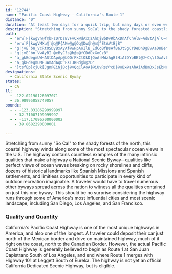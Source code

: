 ```yaml
---
id: "12744"
name: "Pacific Coast Highway - California's Route 1"
distance: "0"
duration: "At least two days for a quick trip, but many days or even weeks could be spent exploring the length of this byway."
description: "Stretching from sunny SoCal to the shady forested coastline of the north, this coastal highway winds along some of the most spectacular ocean views in the U.S."
path:
  - "erw`F|kwgVn@f@bFzDrDzBvFvCx@dAx@zAh@jBbDvRbAxDnAfChAlB~AdBtAjA`C~@dBXbBFfBMpHyAnAKrAGfFXtA`@|ArBrGvFhJ|El^tS|@~@dBjDhBvCbXzTb@dAjJp_@TrCR^?zAgGxiBy@zOOhOSlv@HdMRfL~@`Ph@fHZrGFnF]xJsFfa@sAhIgCdHyE`JyBdGuIl^kOte@i@dC_@xB]tFQxNYlCc@pCk@|ByAdDkGzJmTj\\}IfMaC`EmHhOoGxNqF`O}D|Jc@xAu@zFc@lIo@rEuN|`@}CpJkSjk@{FvNsUrg@uKfUyEtHaJ`K{[`]kIrKgErH_BrDsQrf@sEpKu@|AqBfFkDnFgg@ll@sVhVaIlHaG`HgEfHm\\ln@sBfD}BlCiDrB_Br@kL~BwD~AcEtCamAnwAsEpEiXxUqDxEsNtPoBlBmEjD{`@|UeKtGcDxB{XzS}FzC{NfGsBpAa`@xZuEjFsIbMyClD{CxB{BlAmCp@gFf@iDd@iC~@aBx@uAz@iA~@wIfJcBdC}@fBuBrFq@xBqBlD{AzBeC~C_C`CsBdBgHzDgD|CaChDmOtWyLtQcEfFqKtJ}BlCq@jAcO|Z_B`C}BvBuAz@eD`ByXfLse@`WqF`DqBxAsQdOs@z@sf@hc@aH~GmClEo@xA_AhD_Qft@w[tvAyAlEwA~CoCxEy@fAeMtLwSbRsEjD_e@dYwFdCqp@rRaCz@yEbDmBjCeB~C{GjO{IhR_Wpk@}CjLoApIYbCcBhb@UxBs@|C_BhDmAfBoBlBy[dUi[hTmDhBaCz@gFfAcHh@aJLmGf@}Dv@cStHgh@zQ{Bd@kHl@yFFwT[wI@aAFmFnAgC`AaBfAen@~f@iCdBoCrAcCx@mCd@wIt@wB^yCdA}CjB_D`CiEvBqCn@}BPcE?aYkAmHmAaImCcTgI}HyBw}@gMwGoB_MqGmEcAcSeD}LqBgD[_IEiILgFMsCk@sCm@sDaBoQwKqC{@yB_@iCMyCFeEv@cKzCuIlBoBRmDGoBWwBi@wFwCiEsA}AWoBOye@?qHQwIe@iq@uEaL_B{LgDoLeFa^kTsAmA_AkBe@mBSwCDoBd@{EA}AUkBc@yAs@{@iAeAcAa@gAKgBJcBx@cDxCmAz@oAp@yf@tJsCd@yBJw@CiCa@cFi@}AJ}A\\kB~@wE`EcBlAiClAyCv@qEf@y@PyAf@mEfCuAn@aDb@cIBkCe@uB_AmFeDeAa@}Cm@mAEcBPyBn@gB~@{AxAgDrFy@`AyVlWcCfByAt@}DhAwCZiULsAGuAY{HeC}Cs@iAGuMf@}Lx@gUd@kFd@eO`CkFxAuAf@aCvAaDjCeq@jw@}GrH}C`CwFdCo`@fJyyAl\\aJjBcFr@gHXag@~@sIZ}zAdKqGp@oBl@{L|Fo@j@qHxCg[zNiCx@kBXcCJiCEqIe@eAW{ZsCcFU}DPiC^qDtAcFxDI^i@j@uKpKce@~f@yHrHaZhRwk@~]_Ax@iBxBsAxBw@~A_B`F_s@peCKJkIjVmC`G_BvCEXcRrXoBdDiR~XwC~EsFtLu[ft@}EnJoDlFsBfCwD~Dyg@`g@wB`B}BrAeDvAuEjA_BRcERaFGoCY{^_HyD_AwAk@w]wScCy@iB[aEQeA@iMjAoUdCwAf@{@p@sCzDq@^oARk@AgAe@u@_AoA_Ck@k@m@U}@Ko@DmE~AcAFu@Mg@QaCmBiB{@mAKyAFwRdGsBhAoGlF}@b@eAXu@JuCW{@FuG~EiCpDuAb@mAAy@]wDoC{@c@_AU}BKaC?_El@i@Bu@Q}CuAoDoA}@s@_AyAc@U}DW}DDsCPeAWs@m@i@_AYqAy@}SHaBtAuIFeEc@gEgAoIa@eAs@s@y@WmAFiAp@oCjCcA`@y@?u@Mo@_@aEmEsAg@eA?wAh@mJrHy@^oAJ{AYgAk@}GiHDQS]sUsVoEqEsBsAgCy@wBSuAB{I|@kCCqDw@iBy@mA_AoAsAyA{BsCwFmG{KeKqSwJaQaBmBaByAs@e@wCeAiDi@aHKaJq@wKKcDXgC|@uAz@qEdEeMlKiBz@}Bh@}BN{w@xBuE^yGdBcOrFuC`@yABcBKaV_EoT_DmBIyDRs@N_C|@cF~BgBLq@EwAYsAw@o@o@m@}@u@uBUeBIsBn@aIBgBCeA[kBo@mBoAgBmA}@kCaA_BYyBK}CPcARuBx@mB|@yChBmCjAiCVcCCuHg@kBQcAY_By@eBsAgBkCy@sBo@sDIgBG}Lg@_Ga@sBq@sCs@sBu@qAcAsAgDaDa\\iQgCy@iB_@oEMwI`@}EBeIOc@NgMQsB]{LmCmCUcHCoNDwERwJ~B}Dp@}SZmKXuDAsZeBySJiBF{H~@oDx@cGdBkEv@_O|Mq@^{@Lkt@_Bs`EdLmJf@u[jAoA`@oAx@wB~@cCXyBJyB^gIzD}@Bu@Ky@k@OY]eAOyCKmIYqFl@mOQ_AQ]YYi@OanArDyB?iEi@eDcAmPsKgC_A_BYaCKm{@[oCCgAJaAj@iArA]z@UbAi@tF_@xA_@dAo@fAeJrJ}D`FuAtAgA~@u@b@gBf@eQjAmqAtHmM~@qQx@cBXgA^yB~A_BrByBfFgCrE{@dAgAz@mLdGuJtFo@VwBRoBO_DiAmD_CmCg@u@C}U~DcAd@uBtBaF~Hy@r@mAj@mFnAoCbAaC~BiEfH}@|@_DdBwHlCmCdCy@pAe@fB]pAsAhKkAfDeBjCwE|DgAjAgErG_DzIyBxEqCnDoBdB_CpAyBr@}Cf@}ILuXBmDXiCf@yCpA{CnB}EvFcFbHSDmGzI}E`HyD`Gy@tBYzAi@bJ]bBeAfDE~@B~@T`Ah@jA~@z@bAp@t@~@Tx@LlAM~Aa@dA]Z{JrFu@Vl@~A~@`BnClDlBtAhB~ChBdA^dARbV}@|Hk@hDmAjNe@vAgAlAeA`@_BJoJKsCg@iFKgASuC_C_@j@GXz@lECl@Od@s@dBy@`AyA|@k@DWL[zA}AdB?RJJvBEjAd@\\Er@y@^?vApBFf@Or@i@dAy@d@iCfCu@lC{AxAF\\|@n@F^Ev@i@lBXtAIjBJVl@Ld@d@r@lA\\jABn@i@vC?xBw@lCRzCNVhBl@d@?bA_@hAd@jA~CrBhBf@x@hBhB^l@NFhBEv@j@P?XWr@uAVIlAZlAIrFjAn@QbAe@h@e@XG^LT^?TCXa@z@EPFXVFhAAn@NXd@N~@T\\fCf@ZJd@l@`@d@n@xADp@EbCNh@\\FpBs@XDb@`@hArCX|AdAt@^dAZ~C[bCi@nBH`@NFxAUrAq@h@DXXh@~AdARNLXv@NPxAHn@x@d@\\NRHv@NXR@RKh@m@h@YfASb@Fx@h@rAlAtANf@^Zd@Nh@BXMlABTNTX@t@Kn@{@ZI~@\\~@@nAp@bAJn@^X`@XlAhAvAXjBIrADRn@ZbBHZXb@bBHt@e@zB?f@Td@hAf@X\\ExB^z@Jn@Xf@|@p@h@l@j@xBDt@ErAu@jBc@f@sCjBoJzIg@x@sB`EJn@vBhDZRX?h@Yt@mA|A{Ar@_@~@Oz@uAlAe@hAeAt@Kb@T\\b@Pp@DVAt@_@|@}BtBmAjCgAx@a@p@Bh@b@dBFxAEdAcBnD}@jAQd@?r@bArDb@x@~ApBVlADfAk@vAQlCW`AWf@m@\\eAD}DnAsEn@qBb@UZ_@hBYj@}HnFkHxCoEvEsAn@}AjAyBlCsBjA}@lA{@r@o@dBIx@d@~C^tGh@zBBb@W`D[lAo@d@}AReCdCw@xCc@hE_@\\e@F[Ey@u@m@eAuAyDYYY?IJKjBSx@uAHM\\B`@bAv@Zt@fA~@j@~CBx@cAxC@f@lDpAb@x@Hd@Of@yApBWlBeA`B_@pE?tAIp@Yf@uBxBY|@InAv@xHGZEPUDq@Gq@NyASaCDeCaAm@k@_DyAi@s@O?OLCJL`@~@~A^j@h@ZN^Hb@?fAJXhAVrBlAhA~@|@^dBrB\\xBCh@U|@B`@T\\zA~@Nn@Ib@_FtHg@jAqAr@w@x@K^DzBGXa@n@kAf@wAlC_AXeAMSRoAzB}AAo@xAULs@MU@s@\\y@@cC^yAlAU^s@pCPtDHlFUxCRjAc@fAcBzFHlBO\\s@R_@KmBcAcA@q@^gA`CUdAUlCwAvCe@nAK~@sBpCs@l@s@LeBEYMoAMi@@s@Ru@lAM^A\\JxAEd@OX_@Py@HaFjBiArAsBVwChCuE\\}CrASr@EzKcB`LKlAOf@gBdB[d@YdAcA~BgB`BcExCk@v@_B`DmBnBsAr@o@p@c@p@mAlEkBzCYVmCf@y@^[PqA~BqA|@OV]fAQrFWvBy@z@yDpBwAtAQr@c@rCcCjEyFdSqH~IW`BB|Cu@bBwEvF}KzGmArAmB`DyAbAQTWv@sAfGq@xA}KxEuA|@o@v@O`@Y|B]~@e@l@uAdAq@fBa@f@c@b@iAj@_Ct@cElCy@~A]`B?bBX|HOhBOh@cAbBo@fBY^e@Rg@@a@VsBxBiBlCc@\\i@Le@?cEY]Fu@^i@j@yAlDo@hCCjAb@lDHbCO|FSpCi@`AcAr@i@HmCOq@V_AfCWfCNxCEp@mBdBeAtCE|@`@zGEz@WbAwArCi@zAoCrMsAbFuAjD_A`BuE~FqDtCe@j@_AdDyD|F}Ad@_ADy@MwA}@{AH}@L_WrGMD_@n@WjCg@~AcB`Ce@~@}BhI}@nAyChBmHpDwGfCgFdAmIrCyDEuAR_FfB_Ar@OPC|@Ol@y@DoAlAiB~@KXUx@]tFIpADrAiBlDiAfAs@LsB[mBy@cBCu@t@sDzF_@fBs@vBk@z@}EdBe\\|RoIpOaBvBsAd@mEnCkMxJeLtGqGzGiBlF_AhBaJnMwJpH}A|@wBZy@Xe@b@eA`CsDjCqFzHyCdCsBzFcAdB}HtJaEzJiAdB}EzFiB~A}JlGq@T}GhAeBb@qC|AiBzAiB?m@Pq@f@mFrJqAxA_Bz@mFb@sDrAaEjBqJbG{AdAq@r@yFfIiBxAgFlCk@d@i@r@]x@i@dC[r@}BlD}@\\gALwD_@iA@}@XiA|@uC`DeCrDa@^cE`CmErEcAv@yARmA`@wJ`HkLrGsAj@cCRc@XYd@i@jDWZsCfAgAr@i@p@eAxDw@rAw@XgXfO}UtJ}DxAiDdAiEdA{BFa@RwArA_@j@yBfGqCzI_@d@yF`CcCRcCImAFm@Rk@f@iCrDyAvAmFzDgCzCs@VoG`@w@T{JbFoGdCcArAsErJsBzC}AxAcBp@mHrA}B`A[\\m@fAoAfEy@jAyAr@wFrBmC~B{MtM}@j@eAf@eAL_ISu@Yc@e@uCgBsBfFeFzGiUq[yDgDs@DqMfI{KnHgDrE}@RyAJq@Xi@dBDdAb@zBJzAEv@a@x@}QhKeLdG}a@rKeDrBo@bA}@~Fe@v@s@r@ErAd@lBr@`BxAdFHrE^fCTx@n@jAfBrBT`@B~@mBdEu@nCShAQ`@}@d@iAlBy@J]NEp@h@dADd@Al@Sp@e@z@iAdAiAr@sBrDsBlAgDbBiAFc@Ku@sAi@k@sAEo@VUXY~@cAvKk@~Bm@p@iA~@sCxEaGlDQl@IpBKhAWv@yCfCi@^m@PyACeCe@o@\\_@r@ClDe@l@g@^eBp@U^s@lCg@r@WP]C[My@kAcCOmGIwCy@q@?m@\\cAfBC^L~AnAfDNzBIfGk@fICjBOx@eAxA}StTyLpLoCjDmAdAiCh@sAj@yc@nT_Bd@kA?cDYcBRqAxAQf@sA|GcAvCcHxPqD`HmFzJmCxDoDxDsAnBsCjFiA`By@l@_Bd@uHj@oB`@wDvBeA^cDSmEo@yA?qA^_AdAe@jAiBzG}EnKsBxDc@jAo@tGi@pDiA`Hc@`Ai@j@uCnBoC|AkD`A{HdB{AjAY^YhAe@dHYrA_@r@gAlA}HdEcC~AoBrCcBfDwB~Cy@x@aQ`L{ElBsEnDy@VeAFcAMaJgEyBMy@_@s@i@{H{Iu@Ee@j@a@pAg@`AmCpBwCXy@r@sB`HaAnCiBvBqDxC}A~@sDzEy@XuCg@gAEmC`D}BxBmE`AyErC_FpEg@lAkAdEmDnHYjASnKe@`B_AdA{ErE_Bz@yBbB}ATiGAq@L_B`BuApDc@l@{HvDkBZ{FEuBj@y@d@kV`^UP}Ev@cBl@k@XqCxC_Aj@sCn@wBN{B`BYJqJKsAt@yBv@aGl@ULsAdCe@^yJ|Bk@@cASwAy@a@DOLSx@KxCc@pA_@`@uNrFsC^cFZ]G[Sa@s@?q@V_B@e@[_Ae@Yi@BOFiA~@sAl@s@v@yA`@u@l@c@DsAO}ABa@IcBeAoALwASeA?i@Qi@_@_@g@m@yBUk@OKk@B}@p@cBFe@]g@{@QG_@I}DHcBeAaDg@cBq@[e@}C{JoBaDg@yBa@iAsAuB_BgDs@_AcAs@eBk@iA?kGd@iEDiAIgBy@}F}DuByBaAm@eEoBmCcCcBeCgD{H_BkB}@oBQQo@SmEFaAa@_CeCiAgByA_ASYk@eCmDsDsAgC_@Q{YeAaMOcZyAs`@kAwCQiASgI_D{BuAaEeEcAk@qBu@wAWsFG}ALwKfD_HrAgJv@oBIyC]cBe@aJyDwFgDiBc@qEPeIq@iS|@_CIeNaAuT{BwXwAkCSqA_@aFmCqD}A[SmCaDoB_AsAaAiBq@wDy@_ADmQ~BiAX_LfAuIpAeGnBe@HyQ@_VMgVgEiE`Kc@xAsSrx@c@pCa@lFi@`MZzLr@fKTr@Xx@|@rArEzDhAxAfI`Ob@fB@^GlAoDdNa@`Dy@tBi@p@mH`FmAf@}@HsLWiADmAX{ArA]j@o@dBU`DaEtkAD|Ab@xCJzAAxCaH`r@c@dCu@nCqBrF}[llA_CvMkCtL{@pBo@dAmAdAiCzAcBrAiApBo@nB_@dBc@~Fe@|M?jEbAr]Z~FNtA|AlFdBdEbDzO|@fCx@rA~@x@lAv@tMtExBpAx@z@fGxKrE`FXf@bAlCxB`Kt@xENrCEjBe@hMDdAPhA~BbFrHnN`I|Jx@j@t@^hAPfEKrALr@VxBxBnA`BhAnB|@jCp@dENrFKlBcChWCfDD`Bl@jEfGjVDlEErASrAi@~AgE`JuCzEo@|@sQdQqTlSw@tAwBzFgC|C{BrAc@l@yB~DwDfJiAhAiCpBi@De@KmB`AcBxAsCjAyDxByA^k@Qa@u@I}@AyEg@mBBgD_@_@o@Hy@~@c@r@iDjI_@\\YFi@Go@YaKsGs@Ke@PYd@CfD{HhOo@v@qMzIoA`@}EdAy@f@s@r@_E~GgDlJgCzHeA~Dc@~@_@`@cC~A}DfBmHfImCjDoGbLuG`Jo@^cAPwEEmFxCo@R}Cd@gEdCiELs@d@kArAmA`AaCd@{Ad@yLrGaA^wB`@uA~A}@l@yEpA}@?_ASi@?ULIf@^vB@n@Gd@_@f@}@^yBN{EtGoB~AyGnE{AX}DD_BL_EtA_@n@Oj@c@xCYp@o@`@}BV}FEyEh@aE|BcDhCsBrBi@\\o@J_BQc@DcH`HkAp@e@FuAGqGXiDCcEdAgCrAs@|@eB|FsC|GmAfBc@Xe@DyDD}BK_@DUNI^?\\nBrEXtABp@Or@c@~@qD`Gq@x@mBj@eIxAeBDgHSuAk@m@eAKM]Ec@^e@rDm@tCe@d@yCpAs@FgDWoGt@gF|AoAAaBe@eAAmB~@oEnCm@LgCP{A^i@v@i@rC}@r@{QtDw@BeCe@oByAc@Ke@Da@f@CdAn@`CPfBEv@m@x@UJ{Gr@eAZiF~CmCjA_NzHoClAmBJiARoM~HsBXs@VcGvFiDrBeK|AeCTy@i@Y_GDy@Ts@Hq@]{@QyAiA_CA]C[Pk@lAmA^gADgME_A]s@q@s@mAQ{@RsAp@oC^yHhGiGvGUl@QlDe@lCo@~Ay@rAaAx@i]nRgG`DoBrAqDjD}GlE}B`CmBrCQJgDr@_Af@w@~AaDbZMzB?~DhAfFRzAMvEQ`Ag@v@a@RmBZ]d@C^FpByAzFUv@cDbGs@rFOdEYhA_@j@y@p@sBxD_@`@i@LsAUOLCp@f@lB?XmAtGcAvCa@h@{BjAk@Lu@AiAg@mCeBcBMyAqAQ@W\\@fI\\`Bh@v@hAx@dAl@|@r@^l@Xx@RbB@x@Ar@]fBe@~@{@fAiNfOiAzA_FfI_BtFkAbDqGvMa@v@wBhCi@nAo@lEi@nAw@j@u@L_AOyAq@iBLqDv@e@?mEqAiABw@LkAr@yCrEsAl@kGfB_ALi@OYSyAcEk@a@y@[wBOo@YY?EJCVNNfB\\hAd@j@x@FXm@rDFl@Z^p@d@`AZ`Ax@fBv@d@C`EaBd@LRh@Nn@XjD?zAnAdAHd@SX[@i@IOOc@cAIkDe@a@m@Qe@D_@d@?xAOt@o@b@o@@w@M{@e@mAd@_DWwAa@{CsA{@Ce@N{@l@aAzBe@r@oAdAUf@Mv@?x@ZjCE`B[`AiCxFs@xBOfDTlGSx@oA~Ag@fBG|AX`CEt@Sv@q@dA}@f@cC|@c@t@}@lEa@~@sBlBS\\Kn@IrCcAhDBZ`@`ALp@Ed@_BlDcArAkB|@ONGd@N`A@^EVs@j@{AfBYx@Oz@CdBx@rDB^Cj@U^cBl@eBjAsAFcAVYRSd@K~@?~BJh@f@x@@b@eA`B_@jA_@j@gBbAYd@uAlEE~D_@rBcA~Ds@lAe@f@W|@?fAO~@]ZwCX}AxAm@dA_AxHBp@Rl@f@t@Bh@u@fDi@l@qCLk@\\E^Pf@x@~@HR_@dB_@x@wEnCu@v@aClEeAf@iBh@c@n@Ej@D^l@xB?f@Sv@sCtEyCdBy@r@_ApAOf@Cj@X`BIxANjBKlAYx@OdAIfBMd@{@tBOv@GjALhCSp@]p@]LYEi@YS_@e@YoAMqDcB_ByAu@I]^Ex@Xx@h@h@p@pBAx@NXbAVTXb@tAMjDo@zAB~DOt@O\\}@r@UlAo@jAOx@?d@N`@Vj@j@j@Pl@IjDLnEIx@c@fBu@pByAxBcAdA_Ah@uEbBeAz@oCpF}D|Eo@jA}AjEMz@uA`DOp@KjAO`@gCxCcDlGcBrAo@jAu@z@wBfAiA|Am@d@i@`A{AfAYh@_@Xy@Le@x@sAdA]r@UdA?lAOrAO^i@`@K^D^X|@SrA{HhRQtAPdDBlBMbAWbAm@jAo@x@o@V}AWcFVUJSX?t@Xb@r@Wh@D~B~@vDfFDp@S`@[P}Ck@mBRsCj@e@n@y@~Bi@lC}ArQgAtPm@lEiAnDy@xAcCrGyBfF]fAs@lHiCnTAdAJlFOr@KXm@X]D_BSgFr@eC_@_A_A_@KMJE`@hA|CbAfAjAp@RZBv@m@`@U?]QiFuHyAoA_@KmA?s@Lo@^k@r@}AvCiBzD{HlNiBvFeBvC{ArAqBlDgCrHy@rDE`Bw@`IFzB[|A}@l@gC~@qKxFoAtAoApB]~Ay@zBo@rAmC~DiBlDaAfCyLd_@YvAi@zF@p@ZnBIl@SRyDvAeG~Ec@l@Kd@OtAKvDSr@_@`AoApBw@lBq@~@y@LcAMyAqA]Sa@Gy@FYd@CXDXxAj@b@l@Nr@HvDObCuCvGgAtA}A|@sDrAoARcC?sB_@}CwAcCm@_DKeGe@[HILBxDG~AYfCq@r@wC~GcAhDy@lEGrD`@lAfApBIr@Sd@uBpAyAb@mD|BsAf@mDfGaExAeC_@sABYb@i@xDk@dAwEfE]rAKjCOtAu@~D]jAiEtJaAr@_CViBFaBUaA]u@@i@Z}DzHcAbD_CzJcBrFu@pAgCfCi@V_BL{AdEq@hC?vCmAjR_@fBiC~Eo@d@oQ~Fy@Fy@W_@a@]y@Ek@DgAl@{AxAkF?_@SYUGg@LaBtDcAhAo@Z}@?uAYaGsD_AEi@^sEnHqAvCaA`Eg@xHa@z@m@Ry@I_Bq@cCyB]EQJSt@KjDUxB]xAi@xAoBzDcAdAiAd@iAXwJ`@cBX}C|AgGlGaHzFoCtEsB|AgDnFsClCiBx@yA\\kA`AqDrF_@\\i@FiASaANu@n@oDtFaDzGeAvCcAbEmAjHq@lCsArCaG`KoArCiBnF}ApC_BnAaFjAiGfA}E|AwP`HaAjAsAfCuOzd@}@vC_CzFwClD_GbFeBhBoEnGaBlBuBlBo@XsUfPoRtQsBnAiJ|DyJlDo`@lKgBtAuA~BcApCiBzG_@z@y@xAaBxAyUlP{Ar@mDr@mVlD}@f@[^aGrI{AzAqC~@mE^yClAqFpEyD`CwBjAeCdAc@^iBzCYJgF_@sAD_AR{BdAy@n@qS`VcGnFaKjHiHlIg@`As@fDc@`AmUrTkAlBcAjCsBjHkGzJm@jEc@jBkAfEm@~Am@hAyCpDaD`DiCdAoBLwASmCyA}IaHo@YwCe@oBmAsBEs@JkAx@}@XaIr@{GReAj@gF`Ee@p@k@xAsAlAwDdAgClAiDdAo@dAUz@sAtCwCjFo@jB_CzDkH`FgFzHu@pB{@lA_C~BeCrDmD|GsAjAu@Pi@Z_@j@]v@_CjLs@|A{BrCoK`Ki@^sBn@eAv@gFfFkExDoGrGyPdR{GzKy@v@qFbEuHdHg@VoDf@m@R}FzJuKfKeAvAaIxMmFxM{Md[aGhKqJ~TeG|MqBzDeLtRgDlGgJ|TsAtDoAxGs@pCcGxQmDrPgFdT_A|B{MvVcAdCeAtDm@xAkMzViBfBg@XsI~Co@`@aHtGqG|@{Hl@}@PeBh@cDvByA`ByAbCod@rz@iB|C_JbIsXdUiBhC_AlBgD|JoAjBiRvPyDdEqBlDoNl]iZns@iBvB_MzIcDtCsAvAmErFsBzCiBxB}D~FsClHoChIs@xAqH`JuArB{ClFoDrDgGtIsBvBgGzD_BxBqBnFyEfOe@dASR_ALqHASDOR?`AlAvAdAf@fCVrAX^XH^GhJB`WEz@g@dCa@nAy@|Ag@f@k@VsDc@]Bq@XsEfFeF`HOdAd@xBB`AYfAk@v@o@^yJlDoEpBkEtAyFfDwBlBaOlPyArAsCrAuIrGYl@k@xC_@~@i@~@}DfDgAl@oAvAiAr@iDbD}DbGaFbL{@zAsCnBiAnAmArBoAzCuJ`YyClHmC|Hy@dE_@tCOhCe@zCyBzKmAfDiAlBoBjBgQxHiCzAyC~EaErH_FfH}@`BaMtQi@l@cNfKQjA^tDBl@OpAcLx[_B`DeBvA{K|G}@^sD|@sAp@e@`@mDzE_BlAeNdGeKtG_Bl@{Gx@}FjAwE\\iUTsAScEeA_BAcB`@cBr@qEbAk@Xy@x@e@~@eF|QiArCsDrF{NbVmBhCmGrGmCxDyArCo@|A}FbPkJhLqFxKkAhBs@v@gAx@aB`AkHvBk`@~SgFfD{@jAsInNq`@pb@o@dAmBzDi@x@uAjAiBr@}B`@s@BeBYm@@aKjE_ANgGHmFQcSKyCzWqFvSeAjDs@lAaEdAkAf@mAfAcGzLOl@WdCUv@cClB_Bn@ubAzRqJDo@G_@WMYE{@NkAr@cAxAuAXm@?e@IYc@Qe@Pi@j@iAhBgA|@_AnA]PaBBcE`Co@P_@?}@WcHmDqB_@c@WWe@IsAh@aDXmFcAoJYy@U_@q@a@g@Oe^{EiBk@kJaGqHgGiFyDYUq@iAaBiFwBaISkBEuEi@gDs@kB{CqEiBaBuKmFyCmCmB_CsBcBgE}C{Ay@c@KwDSqNX_Hv@yGdBaCTaMDc\\KeZJuc@KeBEw@Ma]uJqFq@oCAcDdAmD~AyRhM_OfHgDl@oDDge@uF_Rq@wHEg~@~@qBgBo@eA]wAa@}By@wCS_@g@m@a@Qk@Ko@P_@Xg@~@KrA^dCBfB]jBe@f@mJd@}@AeB]qAEmU`A_DB{JWmEa@oG_BeBMyDFwBkAq@o@sBy@yNyCiGy@_NQcd@sBcHQc@OSWeA{Bg@o@q@Yo@?kBb@aAd@wCnBoAd@yh@zM{DjA_c@nOkXpKyS~G{@^cBjAu@NqFBeAVqQpHiYdLgl@~Ty@d@gk@vTmAj@iDfGUXYLy@Ai@_A?q@`@{CCs@w@yCOYM?MVChANpA?f@_@jAOJS?I]BeAUyACuC^aHKsAa@y@q@m@aFoBeAGaCL{BM}@PiDrDm@lAo@lCBx@^`B_@rCn@~EXl@bCxBTbAEn@wAfCo@xBy@|@gGzDwKjGoAl@aJ`DcBP_RZsA\\}BfAgCjBoExBsD`C}BlAsCdAuHlB_AFsA?eDaAs@e@m@s@{@uA_AoCmBcI}@{AkAcAyA_@gB?kAX_@Pq@p@Y`@W~@ClARdBBr@C`@Sv@yAxByAlDmCtBsIdFy@VcH~AoHlAwBL{BQm@Je@d@aGtKE^HxBG`@oCdFiAxAwL`L}ClDs@tAiA~CkChNGpBi@`B?xAyAlD[j@aC`CoAToJe@uD_AyAIcA^gEjDoCjA}Ch@oJbAk@?i@Q_AgBsBqA_AuB]QYFU^EVN~BIl@]^g@D}Aw@oBTiACiCPc@W}A_C[YwB{@k@Ky@LkCrAk@J]Ee@[Uq@Ge@B{BEQUSe@@cAx@s@XuCv@aAl@_@p@i@nCi@jBcHbRYd@_A~CwAjCo@hB_B~CgCrDeBjAgGtCkEfCcBpAK~@e@d@wCZk@|@YNgCv@oB~@gBdBu@zB_@l@_DxAmAv@}A~AiCrBiBhAy]vW_EbCiC`@kJrDgA\\yBRqMCo@HmCz@wKxEcCDwBS{@]sR}KsAwA_A_B]aAOgAIqBl@{KNuEEyAS_A_@m@}FyEsAzDu@fFiA~Dm@jDeAnIGrDFjA`AnDlAjCR`AHdAVfAf@r@n@d@z@~AvA`An@pClAzADp@k@lB@VRXz@?h@RlA`BDbAXf@TFr@?TJLRZbB|@hCnBvCN`@?V?RSj@kEzEk@x@Q`AMpCu@lBq@lAa@^mB~@eAX}AAi@U_B{Ak@Q}@BiCt@aD\\sKfHyAj@qALeDW}EmBq@KiCAsJTwCTec@qA{Gk@kKA_BXoAf@mFxDmCpAmCn@_CXcCHcDQwEs@qDm@eD_AuGeAsBCo@PcHpEyMzH_@?YKsDsDi@SU?cTtGgFdAs@S_@}@Ay@d@yBMaLKy@WMQ?QPUl@{@pCQrAyAlDs@`CsFnKq@p@y@`@oBSs@DQLc@p@Kx@CrCNx@Nd@b@Z\\dAGr@UX_ADaEg@yBq@qCAy@LeBxA_AjB_@`@{C|AgALgA_@g@I_CJ]D}@d@}AvA[`@_BrESXqAt@kCd@gHb@gBTuB|@_GhDu@XmJpAaF~@cExByBjCc@^eA`@sQ~CmH`A{Bp@uFtBeD|AaOzJoB`CiBzDy@~@yAP}@WyAAyAR}@Xk@b@[f@Qt@Bv@h@dB?t@_@|@YNi@?[O}AmCgA_@s]JeAHaCj@gd@xNiARuBTsB?uOcCgCCcDf@qP~GcB^}AFu@AsBYcBk@cAm@iAaAcFkHy@aAiCkBwDyAyB_@cDGmCZiCl@yF~CaVlRkElCoAf@}HrBwUfEmHpBe]vNaE|AoRnIeBj@eNdCwYnEwJrBqk@hK{Hj@eLJgbAKmX_@kFXyDbA}An@_BbAy_@|W_N`JuAt@iC|@cB^{Gn@eDAsFq@mJsB_x@{RiZ{G_OuDmIqAcGa@snAeD}l@qAcRo@{Ii@mZoCoMeBqFWkT[g\\YyNEuNFgRMq\\AiEKeMy@iCXcCr@iFfAmC\\aDRsCMgJeAmDq@}FyAgJgDoMoGs@i@cDgGgCqJkA_C{AsBuCsBcC_@_DWeLGsCJmDXmBEeBq@}D_CiDsCaGiFuJmJ_DkEqOkUeBgBoBsAiCeA{EaCeE_DqAyAkAgBkFmJiGyIcBy@kG_AoEaAyBy@wAk@}EyDY[UkANuQEmAOu@c@_Ao@w@m@[eAQ_BDs@KmH{FwBeDyD{DkKoRkEyEeD{CgG}AcAo@eAkAs@]wHSoBSyn@mNuOoCsC_AqED}Dm@mLqDgAe@kA{@sAq@_BMmCTySaAc@Y[e@aFwIoAkAgBg@qNqAqBKaBDuDZiFhAcDlAmB~@gBnAaBvA}CdDwInNsAzAgCrBkBr@yB^}Rd@sDb@cCb@iCTaXCu@b@SZYdAEj@HrAMrCOz@KLYBqF}AyC[eAR_H`CqCb@uFf@iDx@i@Bo@I_@SmEgD_@EeEF[TMZJf@P\\|@p@xA`@TRPj@f@xE?t@_@|Ac@t@o@x@cBxAoRlJiCd@gi@rFmAW_DgC}@]eRU_MLiBJiAl@yCjCkEbHeD`GqElGiE~DeOzMcD~BaEfCyDxAkHfEcYtM}@Jo@E}IsAsC_A{JaCwD_BYg@U}AUk@OS{@_@q@?mBh@u@@gCeAoDPy@Es@GiCy@yBCs@KYa@AS?mC`@mDEyBNeAXkAHsACm@KWc@SYJUp@y@tEk@~B{A`Dk@lBS\\m@`@{@J}@ScC_BkAkASHETTpABh@CNc@Re@@oK?cIuAuLcAWHWTy@vAi@RcIpAgCdBcCTUK[s@g@[mFf@sBEiADiBS}B?}AKuBXyBEaHJuPxAS^O`A?|EGx@m@NsZM_HwAmC[kDM{Bi@o@BuCrAoEj@uBKoAg@aA}@k@y@s@kBI_@EoIe@mB}@sBKS[QaC[o@NW^k@pCa@j@kD`AcAf@o@p@UXyB`F}@pCi@n@{@d@iA\\aAF}MAmQlBmG~@wC`Aql@nYuFnB}AXmD\\mCD_CEsAKoS_DgCMsF@{CZ_YfFo`@nHaEdAoDbBqDhCkAfA}A`BgHxJgGtGu@VkCSiALq@d@oCtEm@p@o@RsBLaAb@g@`@}@dAwEvIkAhAwG`BsSpBmC`AiBfAw@hA}@zBc@^gBd@gD@uAb@cCtAyAl@c@Bw@_@}@q@Ym@Mw@QiHy@eFWYa@GcALoBr@S?UMSk@o@_DuA}Cs@sCSe@g@YqEEeFFaAb@gBnB{A|@aBIgDp@{AMwEOoAHs@PaHnCmKp@SJEHH^`AXfC^Z\\X~AVtG]zCBd@`@A|A_Bx@kCt@uA|DyCb@DRXx@zBDp@On@cC|DoAtAmAv@yAnA_@p@c@`B[n@cBx@m@tDUVU?_@e@aBaE_@UQBORa@~C[r@sAd@eA~A_@^g@J_B?[BSV?^h@zCb@`HFTh@`@rEKLDR\\C`@[r@JxAC\\OZa@\\}@FiAZq@b@SRIRCpA[x@_@DSK_AgCy@kAiCmBwDgEsByA}@mE[}@sDaCO_A?k@NsAEiAIu@Ug@s@SW@{AdAsBgAs@D[PM`@AXNxACd@KRa@LaBYYHc@f@o@tBIpBYjA[x@_@d@i@RSRsAxCe@fBE~AMXcEzEyClEy@p@kJtByBBsASiAe@gHyDo@KcBEmCl@uCnBaA`@qAZkGBcCk@oADeAl@kApA{@l@aGlBiD~AkHvBgGtF}BxA[LiIj@iF?y@JkB`A}B~Au@Z}@\\iBL}BfByAt@aInCyBxB}ArBkBrBm@f@oBjAiBpCcBrB_NzK{JfF_L`CqJzCiH|@gAJeACoEmAm@EmHG_@Ki@g@sAkDi@mCY{FJaCLw@rCiMHk@Iy@cByD}EuIo@_AoAmAgAyAkAeCoBaD}@e@sBWsAg@iAy@yAWi@UsFgEsBeAaIaCcBcBs@UkA?iARmCj@iAf@U?mASiEmAwAKeAL}@XiF~Be@r@}AlDgAdB_BfA{E~DgAjAi@QSm@Fe@p@eAhBeBn@{@~A_DRk@?oAD]\\Kx@Rb@SxCcFZeA|@}@lAoBz@m@No@c@cBXeA?k@_@gA[k@sAy@o@yAiAaEMQYQuASQSWaCsAsB_@Ku@j@sA`BWGu@yAc@KiALeCdBg@?{@a@i@w@_CmAc@_AKs@?WJMx@a@j@o@`AoDGk@WSQ?eBX}@?iCy@a@WqByAq@sB]OeAUcBIaAk@w@qASy@UuAMWk@m@i@Ki@JoB~@mARcB`CcA~@k@Xy@VcCR}ExCi@?YSIk@Lg@Ze@r@_@X_@NyBd@wBE}Cn@}BL{CZsBIoGJqBVk@^_@^ArAj@d@?RUJcBBwFIeAe@sCyBmEgEqEw@iBq@cDSsCS_GOm@wA]}@_@iAcAaEkIyAyAy@g@cB_@{@_@_GuEkAuAiCiEaFuJkAmBSw@]sEi@g@e@We@NiAnB}A`Fi@hA}@b@w@?]UyC}@y@cBIe@EyCYkA]QqAGwCj@_@EaE{Ck@w@wAw@uCmAsE_@c@MkEgFoAS{ACm@Sy@s@e@qA_@g@q@Yo@GaADcBr@]?cEiAIi@AeBs@yBe@q@w@e@o@GuCx@m@Di@MkGsGkA_C_Ay@}@[u@Uo@Am@FyA^yCvAmCRySf@sA?y@S{@m@wAmCuAkAcCoFcAy@}BK}B`@QMCq@DgCr@sFKiC]q@UWoAGmEXc@K_BmAWAk@XsAlBe@?o@m@i@}C_@mAi@e@mAK_@OEyASyAUsAYS_B@m@Yk@Aq@XoA~@k@z@S@sD}EIc@EoB_AsCYc@c@GuIdBaADMc@Ba@b@_Ax@{BJw@EmAz@mCFYCy@m@yAeB_DgBgCe@qBeAuBmBcDiBiCo@_@}AW}AA[_@I_@KsBGsBFcA`@mCE{A_@mCEeFe@cGHqAnAqBx@oB~@w@DSCy@o@eAAO@eATe@`BwBd@{@l@sBNQNEt@JrAp@z@e@fAWXNh@h@`AJ|@j@NDXKNQRaAF{BP]JEnC?zAb@hBNxDjEt@^\\ITYNoAEwAcAyB_@yB@{@f@_AvFyBzAQl@BRRx@~B~@`B^^N?z@aBjBq@JMD}AK{DJ_@lAgBDc@Es@MSuBmAQg@CyAzAaIHqAn@mCD{@Gk@g@e@e@?_D~A{A`BoBJkAMw@Fi@^eBnEYHIEKc@~AwF\\s@j@cA|DmEbAyB^oCOeB@kAn@aB\\kABe@I_AW{@[SO?oBl@iALwCOi@]O?cAd@_@KiB_Bi@GiFfAyArBYGy@eA_@Qa@BeCf@wAmAaC}A}Ao@iCyAaBsA_BgBe@]m@MsA_BcDsFq@yAa@g@eEqAoAm@iCaBMe@d@sKIe@{DuGwCsDsA_COu@HoBEOYQo@Jm@EoF_Fc@kAIi@JkM"
  - "erw`F|kwgVMXu@`@q@P{AKw@g@Qq@Dw@h@m@^EtAVtBjB"
  - "g|jvE`bn_VcRtOSDyBxAyAf@wHpAoIlB_EdCoBfBsAfBaJtSgCrDeDnDgBvAaDnBeYlKwC|AsB`B}BfCg\\|b@iAfBi@lAiFrMwCzEoAxAuMvLqB~ByD~FsCfGy@`CuAdFcAtFw@xIKrHBzEfCbo@GlF_@jG_@xCm@nCyTtv@oAxC_CrEaJzKeLtMsBtCcCzE}BdHqNzu@yAzISbF?jDr@zKFxC?lDOrEg@~FiAzFy@lCwArDyQv\\wAxBkBtB}YjYgGrHak@bu@yCrFiBlF}@nDo^vtB{AnGwR`o@u@nDi@xDcCp^cG`x@uNd}Am@lEeAxEsBnFoQj`@uLnZyEnKsBdCgCzBy@l@cHrDuEbB}ZfGywAl`@cHrBgBl@uBfAcEpCaGfF}G~HoCtD{AxA{UvS}AlAgBhAiC~@uNfCgHlB_e@dTwVrJwYlNcAl@}DxCoQtOyCtBiBv@e^nKwE`CyC|BgSvMcGlEkBxBmApBkFdLs@pAoBpCiF`FsQ`P}@bAkBdDy@pBiAxDm@fDY|CAnA?hEPpEr@`EbAnDh@jAvDxFzArCr@rBr@zCd@rEbDlj@r@zPHRJlEIxGiCfn@yChp@_AnIgAxFsQbs@qCxKsBvFqz@hdBsCxEyR~XeO`X}A|CoArDs@xCu@nHcArGkAvDgAzBcC~CcBxAaJ`FsDxCmBdC}H|LoBzBeEjDqBpAwPzHiExBoCdByM~KoBpBmEjDmBfAiIfDwCdBkC`C{RzYcCfDuKhL}HfJsDbFgXjg@mAjCiDtGsBnDsEfJcDjFcChDwCjDuc@da@mDlDwElI_NtWuAtBgC`CuAdAiB~@aIzCsDpB_^p]sDlCePfJ{CxBkBfBqB~BeQpUcFlHwAlCaIvQgA|B}BlDwp@nv@uHbIgBlCuB~Ei@jBs@fFOxBAlEj@pKhCtXLrC?rCG~A]xE{A`G_BtDu@xAqA~AoCfCyCjBk]hQcBfA}BjB}BfCoRdWeAvBsA`DoAtDaA~DuBlLiAjEcBtDwCdEyBfByC`BmCx@sJxBwBx@mAv@eBxAk\\f[gWzUuAlAmBjAaElBiKfDsQrFoJrBaOzEoClAcC|A}DrDyKhNcYd]ip@jy@eEfEoKdM{K|NyFlIaClCsHxGePzJwCdC}G`HqG`FaJrG{LpHoR`NcC~BuB~CaBhDyQbg@}AzEyEjZiAlG}AxG}Kx^uKx_@k_@fkAg@dCQrAEvBDzC^jCxAtHHtDIxA_@fB{DdLq@tCi@rEo@hOc@zXHxEbD|j@@jEEfBa@tEm@fDyC~Ly@xFEvGn@nMDdDEvBOtBi@pCg@fBeArCcErFoArBuNj^}@dBcBbBgEvCu@r@qMvRsApCmGpTS~AOtEUxB{HjXUjA}BhR}@~EiGhVsFpR_@x@s@~@{^pa@sClB}B~@sBn@cFbA_MtBuAGiEs@eCDsh@vMc@LqAv@yR|PwGpD_KtIcBdB_BxBuArCsA`DmDfLkCnH{@fBcDjFmE|FsBpAgC~@}Dr@sEVeFYqT_DyB@mBVoBj@g[jOsc@|TsB|AuBxBkHtKc@ZcDvA_DdCsAr@_@DmA@iCQi~BqPcQWsCPwBp@uAx@o@r@yPxToPp\\y@nAi@`@oA^iA@mAO_Aq@o@s@Ug@i@yB]}Bk@{@s@k@}@Yc@Am@@gCj@sB`AiCdCcFtHcA~Ci@d@_@Ri@?yAYYM}@iAa@M}@AiB_AcAeAW?MLCv@lAfDHd@Sf@k@l@]XyDvAy@~@cDd@o@`@mAxAk@`@sAB]F_@d@o@`Bo@V_AJsAd@yAfAmE`EaGjBqJnEiDjAiBR{Ga@_@Fi@\\qEvHoArCo@|@_@nAi@|@c@^yAD{@f@i@j@Wt@[j@sEXo@Vi@f@s@pAyB`Ao@l@Ol@DvDHd@h@lB@^Kl@_@j@}@l@gDxCeD~AcBFmGxDm@j@{@lAi@pBWTuB\\_@?y@_@Y@IJCl@Rp@?n@uBdHDxCIp@SX{B`AqCdBuArBgAl@e@DeAW}BaBi@Ma@IkBTOTBd@tAr@b@jAN~@CXUl@sADeCSgCLeAd@mAdBc@TiE~AsBYOJo@x@YP_@Ho@Aq@ZW~@Dn@xB|DH^CVa@l@wCjBc@NkAJy@b@mBfCOf@Ep@DhECvCi@rD_@f@{AdAS^]tAyBvEe@`CYp@{@fAi@zBm@bAeAl@_@DSE_@yBSe@e@k@mA{@oByBsB_@iAs@sA?iFj@qEHsCU_@Y_@I_@HUTM|@Tx@vExCfAxAn@zA^b@hAn@x@PnFz@l@h@XdABt@]dHd@tEAr@i@~Ao@j@i@L}CPsAXu@t@[p@a@~Ai@fJUx@e@d@w@NoDTcD^y@XmAfAe@z@c@dBUxJY`A[\\SL}@LgB_@g@?{@j@m@z@_Ah@aACiDaAcAJu@`@e@zACpDX`AlB|AJXHlAEd@_@j@i@XuDTq@RST[l@YrADhDEn@Or@c@x@uArAcCnAg@d@oEvGYnA@dEGp@cAfFi@fAmAz@yCnA_CfByAlBwBlEuArAcAl@iC~@y@b@i@`AcAtC}ClE_@XqAP}ASm@@o@n@s@`Ce@l@}@Ve@Ke@WwAuBqAsAc@OSBy@v@Kl@GlAXxAvAlDJ`AEpBUt@gB|BiAtBy@~C[v@s@fAo@l@wIfH}@rA]lCQ\\ONo@JkCa@uA@sA^o@d@y@pAoDlJmBfCc@fA_@~A[d@c@f@o@^y@FgCOkAXSXYhDu@jA_@JqHX}@LoBp@cD~Bs@fA_AxBi@r@yBp@qCf@{@F}B|@m@d@g@x@y@zBSRm@\\uC^iA^_B`AiAfA{IfNo@~AgBrGoAvJ_ArLy@~Ey@`J_@rBo@hBcA|B}AlCoElK}A`B}ClBeApAmEtJ{AfC_EtKoArEiA`AsD~AwIrIaFlFi@rAS~@kCvRa@xAk@dAw@x@aAj@}MtEcDdByEfEmCfDgX`[oAbDU~@y@lGSp@c@xAq@lAcU~XiBxAsA\\}CFyCdBi@PiC@eEwAeAI}HEgGc@wEy@cAaAk@QgDSwEv@oBz@mA~@{@lAq@lAq@bCs@fAyA`A_BTyA[iIwEaAc@}Bm@_AKsADiAv@gBzBo@d@yD`AiB|@qh@ja@oClBuBn@mBP{ABeBWyAg@kOyJcCkAmBg@yE_AyCSaDEaFXiCd@{_@zKwAXkS`C{Dn@oDfAmEzBmy@~g@u_@jUoBv@kGxAmDZ}IHaCLyALeDp@qExA_FhCgChBiCx@yS`AwCMmGkBsAScCJ_B^uJhEs@h@wMtMyAz@wBp@yDj@}GnBeJrByB~@qEjCk@DmC_@u@LcO`GoBxAsBdCeAh@gCj@wTfI{OxIwAl@{PrFoEnBw@d@_SfP_AjAo@fAw@xBk@jAaCbDsAdCuBrBwBxE_BtCcDbEsBhDoAxA{GtLkBxG]pBStBA`GiAfH_@`FSbAcDtHu@fDSrB?fGi@tEo@xA}CdCu@^}Cl@i@ViAxDeDrDiGnHe@`AUjAOjCOzAmA~Fi@hDcB|FoBlEo@r@yCtBm@p@s@lAe@pAgFbTsC`MKz@BrCVjFEzDYlDeAhGGvABtBhArLCzBa@nAgCtBa@r@g@dBo@zEr@n\\UzG?rBf@lF`B`JD`BEhAaAtDgHnSuAbDoCjEwA~AiDtCaDpB}NdF{GrBy@`@wGlFwBrAmGxCyHfGuKzGuFfByGpAyBfA{DjDaJfJwP|MuJlKyDxG}@n@_ABoAe@_A_BuBgFe@s@y@k@oASoNr@{@PYRwEzIsAdA_@LgF`AuVrDaIM}BLwFvBgCj@cA`@a@z@yEzNmD~G{F`J}AnDeBvKi@tBgEnKwB`Hk@nAu@r@qBbAeBv@cAReBKmCy@wBB_A^iAfAwEfLcArByCzEcBjA}Br@eFlEmCxAeGrCeDj@sA~@sAlAyB`BeAfAo@pA}@xEk@lAcAx@cA`@{CD{D\\}AIsA[}AA_Bf@_ElCoJ~@oDnAmCp@eMl@sBd@sDvAyALsB@oAIgBF}I`CcCv@kIzF_A\\gEl@yAl@_Az@oBvCwAzAqAp@aCj@mAx@e@l@gBnEq@bAo@l@kKxFyExAgCf@kGj@mK`CoNpAyB`As@r@m@~@sI`Q{MjSoJvSsBdD_AlAmGdGs@d@mOnIiVnLqBjBaVjW}ErEy@~@uArB}B~AkIfJsErEgAn@wAj@gB^s@d@uAdBmBxDoBhH}EfHiAxA{BxB}JbHmE|DoBtCcCjFcEzH{BfDk@^gAXuA?mAe@cCJuAf@SPaAfBcBrEm@p@_@R_AR}CJi@Lk@Vm@`AcAj@iEz@iAd@oBdCaDrF{NtMm@z@_AvBc@lE_CpLUh@yAnAi@rAEv@FlBQvBU`@aCxByAxCoA`B}@xAe@jBUlGc@~@mClCIRaArIYbA_@h@gBn@{@x@w@~Ck@x@w@Ja@Gy@i@wAaBu@[iAHgAhAKn@Bb@j@`FI`Ae@bB?RRfEd@lARx@Cz@Un@g@^k@FoBEcAJsElB}DxBcAJoBQaF\\y@ZcAp@o@z@i@d@iGlDc@d@}F|JgArDaCpDqAz@sB?iAXoB|AgC`AoD~Ci@j@i@dB_AfBgC~BKTo@~Cm@x@[RSJ}FEcDe@aDBsC`Au@v@Ez@Dd@Rd@^f@lElCd@v@NlAIz@c@|@{BdByBlDy@vFOn@a@x@q@`@}AJ_@Jy@l@UZ}@pEk@~AsCrD{ChLUdCK`GSnAcAtAcBf@k@j@g@tBKfBDj@Nj@r@fAHp@DlAYjAy@x@sFbA}AbAoAdB_@rAiCtB_@vADt@Tx@|@|ANf@Cr@_@zEiBvEi@X_A?mCwAk@{@gA_AoDkAo@G]Ds@z@Oj@Bl@f@|ALfAYrDJd@`AlCC`Aq@lAgHvGYl@WrAuAzI_Ar@sC\\iBf@s@l@Ib@?f@Hf@n@vABf@IpAiF|Na@^wAl@]Vi@lAM~@LrAEl@}@rDKzB]t@o@TuAEaEaB_@CYBu@d@U~@LhEKv@iClF_AxES`@_@l@a@XgARc@G{@e@sAoAc@Q}@Ee@XUd@cAlEu@zBmDpGYbBEvCSr@Y\\cALk@ScC_Dy@_@e@Ks@\\o@rAUzBMXoB~BSl@?p@h@rBJx@EtAQr@w@~@oBp@iA~@sAjD}AtAeBpAo@XmAJaEWaBXgFxCy@t@yApBy@v@iAf@}@JsA`@oFxB}CjBiCzB}@dAgD`G_DjEo@lAm@nBc@vF[hBaGrP{BzDkCdBmHzC{@p@mDlDmBdAqMxC}Ax@yAfBs@~A_B`EoArEsAfDqC~CkAr@mDrAgBVyD@}Df@kAh@cAr@kC`AaBJuLKwCj@oAl@_AbA}AnD_@~A_AfIc@~Au@lA}@dAcAn@wJpE}@f@a@j@cAjCKtA?jB^tNJn@?bDEz@cAxD_BlDmBdCqGhE}CvAk@r@_AdBgBlFsAlCaAdAkDnAkAp@}C`D_ApBaDtKk@lEF`Ev@fHIjC_@fCm@fBoBzCmFhEy@vA[v@m@fCYbCAlCNhFS`De@|CmAtDwGfKqA~AkVj^mBfD_AlCcAdEcFpVi@dBo@lAiBrBgFfCy@j@yBlB_DlEkBxEuA|KK~I`@bUExBO~Bs@fEebAfiCcDfH{BtDeA~AuDvEeC`CqiAbaAuAz@uBr@gPdEaG?_BJ}@TyBjAaAP}@F{Bs@q@Di@XgBxBg@^kADuCe@m@@e@HsBnAsA\\y@@iAUyCiBsVoPc@uAKgBx@eGToMm@yAuAkAmBa@u@Fs@Ro@h@u@lAgDhKy@tEy@bCwAlCqBzCs@j@_AXy@DyAMiC_AmAJgFy@m@i@kCG}@RiAjAcARu@DcCtBe@JmCg@gARu@d@Ul@I`AyAbCoBbAg@bBo@nA_Ap@gB\\a@ZiA|BgAfAmCtAyEx@yCvAiBxAw@ZuB[i@F_@X[bAc@jHOb@}AxAe@p@g@vAYb@{Al@mC\\cDxAuBRaF`Cy@S_@_@}@{FSq@a@y@sAmA_AY}@EeAJaCfAqADuDSyFy@oA]qE{B_BQcBLqJpBcA^_CpAgE|Ey@b@u@LgDy@iBKcAFsBt@o@l@sArBiBbHeApBy@^s@F{Bg@kDLw@QiEcCs@ImAJqAUm@]uDyDwBgCcD{C_As@oEwBwBm@cD]mAGcDFaHnAqMfBmw@tLmBf@oCjAsDnCeNrOgA`BsDlHqArA_NrEqB|@}@l@eBlAaA`AgGrGsCfDcA|@_AXs@D_AK_Bm@gCsAo@KoQ`BcBA_Z_IeDm@sC_@wDMsC?oERaIjAmEtAwClAwFdDyPlOsFhDcDpAuKlCkIfDwKrFur@j\\cEjB}A`@_BL}BK_Ci@}BkAcEaEeBqAaCeA}Bg@{BSkDCqMh@yDh@gEdAaDhAwCtAm^bUeCdCw@`Au@lAgCvFoBzCqJ~JaC`B_Br@sA^yAXuPjB_NlAiAT}H|CiOKyB^cExAs@JeBHuKU}C@mEn@mDr@mI@o@QaB_Au@OwAMqACcALgAGyImC{FsBmCqBiAi@eANeAj@wCfEm@b@_HpDw@PeAM}Am@oAWiDd@i@QqAo@eFsFc@]u@S_IYoA^e@d@[ZgApBiBrB}CrAy@J}G?cGWwDg@mAYuIgD{EgDuD_EuByCgCsEkLeZqBaEmBwCi_@mg@wFyGmHiHyCkCmR{NeNwNwC{A_Bc@cAe@{Q{NyAs@}B_@i@BsC`@}GjD_AXwCl@wi@rEiSlBoUfBuJB_ACmFs@mCDo@L}Ap@cBpAcCtAoBr@gAPuCEkEmAeDYsDDmD`@qHd@oBAaCWyBe@y@YuBmAsB_CqAsBw\\{o@oBaF}@gE[kDeJaiAe@mEyAgFiBsEi@}@iBcCmDkDcBgAsCyAoMkD_Bo@uAw@wAmAu@s@sBgCgC_G_AyDe@eC}B_WcAuMc@kCkAeE}AiDeBsCmByBsNcLsIwHgFaEsCsAcE_A}CY{K_@wDs@oA_@yBaAiDwCsAoBaIyOwDiGuScX}B{BaMsJaI{FeKyF}CgDsBmDu@wB}BmIs@gB_AgB_CwC_BcBcNkHcGoEiRsQqPkOeHgHsC{DsT{]sLuSgMsUcBkBsBkBmE{CiCaAyAW}DYyCDqDl@aMfEqDx@aFp@gDRcFBi\\wAqLyBsDgAmXgM{J_FaGgDoOoMoAw@mGoBaGeAsDKsCBqFf@cMdCuEl@sEX{IJiFWmC[mDq@{FaBgK{EsDwAmnBk~@kKsDaWeHqM}DoBw@}GaD}EqC}TeP}u@uy@mGaFud@cZiQwLaKsHaJwHaHiFaGgDwGaB}C_@yECqFP_QfAcEJa^eB{La@gBCmJ\\y@NuAj@kAr@s@r@s]~j@qY~^mD~DiDdDwAz@eC|@gi@jPiCp@iALgFDwV_AiPa@oC@cTrBySMmCRwGjAeOtEiDl@kf@|A{BEeAQgCs@gCaByBeCoAaC_@eAyLe_@uAeDcAkBsBuCySwWeCmBgAk@}CgAcAMeBCqi@?wn@^s_CSgEg@kIkCoDa@k[bBeb@rFw`AfI}MvA_CX}F`BaEjBsFbDsUfMetBjjAoBnAwDlDsB~BwHrN_d@v|@gE|IyCxKsBbJsS~dAaYplAsDfLmH|Q{KbTeK|QmJbOeN`RoL|M}G~Gs`@db@gMpMqFfG}i@|j@sDnF_B~CgChHiUb~@s@~Cy@tEe@pE_@|IX`QxAfi@CxEKnBcBzXo@`EcA~De]vx@oAfD}BfJiAtHe@`G_H|~@[dLEdsAP`LjFrpA?fKi@rXSlFo@zG{Hvg@}A`JkHtd@qAjJg@zFkBx\\[~HUf_@Ivc@y@zi@m@tTyAtReAbMu@|A"
  - "g|jvE`bn_VwAyBI_@eByC?s@h@s@fCDdDxGoCzB"
  - "a_gkEdegmUW~AStDApAp@bOOrFkCtOkD|QoArMWzAgBlHiAlDYpBEt@J~C\\lDxAvLn@bE~B~TlAhNDvCStCk@~BcAvBi@n@iAx@gr@pa@gDfBiRfLmGdEuHvHsHrJ}T|WyRhVyArBGXaCrEuHzMyFhJcAdAgDxBaJxEcDfC}BzBa@p@iDrHgArA}AxA_BrAkKfGEJYRmC~AoClBeExEsLzL{BnDu@x@wHxEgDtCeEjGgCrCcBxAiEdD}JbH_LzLqEjEaJtF{@z@_C~Ew@jAaPvRaCjD{[ra@oNjRq_@`WmHnF_Q`OYtDwBpEcF|QmGbWyB`Iw@jBy@lA_ArBoCrMqI~[aBhFu@vB_AhBgCvBuDrB_B~Aw@nAeAvCWnCQvFKz@c@|Ac@hAyCpF{FnLwEbNYXyAlEk@jAsBzB_F~EaAjAeMnReBrBwGfG]j@G`@uInP_S|]kWl\\yBxBsD|BgOzGgAr@cEfFa[lf@}AxCcVr`@SBsAnBoGrKq[pu@}GzPcB`DmBlCiCbCgDhByBp@q_@rIgDrAsBxAgAlA{@xAsBnDqE`HcZvf@o@xAmArDk@fC]dC_ChUaCrWu@xFe@dBw@nByGfL}ApEs@`EKlHSnCD\\{@hEOfEHnBdBpJTxBb@hTBfIIdCsAvKsBlMy@jCqAnCwDxGmEfLSNmE~LiArEU~AMbCLdMM|EoAjO}A~SkA`GyAvFsD|HmBrGcB`HYpBk@nNY`Ci@`B_AvB}Szb@mHzOk[rl@qFbLgC~GoIhXaEtJoe@jaAyNpW}Wtf@aFrL_CdFeC`FkEfHaXxa@_CxCcQjXuBxCwBlD_J`NeFlIyB|CgUn^aNzQql@vs@yD~Dg{BpsBa`@jd@mDvDqM|JcCzB}RtUmItKeOfQqEzGgJzK}DzBaH~HeApCoAtE_AlBoTzVmAz@aCjAea@tKsAd@yCfBwBlBeAjAkCtEgPrh@mXhq@m@pAuBtCgAdA_BdA}ErAwFVgCEwHR_BRcGxBgDxB}i@~f@mEzCqH`DqMjEic@hL}BbAgD|BYDmJ`OaHxJKl@iDxFcI`L_Vf^SBUXyFtHC^wEtGePbWiElGM@uAjCYX}@`@e@Iu@Rm@x@Ir@Dl@Lb@^f@RF^v@Hf@?`HJp@E`~FDh}AEnBMvAKLu@`MJlGr@tJHdD?dbBCxE[rDcAlEcD`Is@fC_AlGCrBNrIHZx@ld@x@tPD|Qn@v\\UlFsBzRKzAClDrBz|@fCfpAInJ}A|WOzEElLMf@?bb@LhCj@jEf@xBhCtI`@xBf@fEJ`CMlyACnvAErAML_@jC}AxE}\\|g@kn@|x@iCvDM@_BbDcAbCyDfMoYpbAoFhQgC`GkOdWyA|CyBlGqBlIk@nDoBtYq@hDqAxCaHbMsBrGoAfB}BdAUReq@pA}M{BqCWaDAur@|BqG\\cAPeCt@yMrFc}@fRgHx@__@bH]E{@PsAVu@^mFbAyo@xL[CsAXmBjAoBr@qC\\yz@CwJH_NE}HF{n@?{IGuK^sULiBEaIy@yBA{`A@}CDkLx@}BDka@DwKEkJ]oNNcoB@}BXcAf@}BpCq@xB]zBEvADla@Oxd@e@lEY~A_AdDcBnDmBpC}\\p]o^jY_AnA_@|@YdAs@`E[`Ay@vAy@~@eFfDuRnKsG~COXqMzHqGrE}BjCkJtOYLcGnIwFrG}FrFwBfBcPhLWj@}@d@mCpBqQjPcCjCwG`FoBtBqA|BmFdNse@voAeM~[iAxBsXxa@k\\jc@iU|XbBfC~DfE|@xArBnFn@~CNnHNtATbAl@vAxAlCh@rBC~E[lBi@lAc@p@yBfCeGhGcJtKmKjNC`@cAxAy_@rh@oFfJiQlc@o@vASB}AdCoBlFiAxBE^}@dBmJhTaCvHoAlI_@vA_Lp^eAnCwDxFaOr_@gAxEaA`HcArFUxDDxBd@tG?vCO|FDfC|BdOb@lDPlDA|GYrCQv@yDhLqAlFsArGqBjFa@zBIdAKnFi@rCm@lFq@`KDXIjC?zAJjC|@fFh@xB~AlEnCfFv@`DNxA?v@_@tEEjEJnEb@xCbEtSTfBFdAQ`EiBbMOdHKfBqA`KAtAHpES`F?dBHx@~@rFD~@d@~SFxGS`HB`An@bErChLn@dBlElHv@bDJxBKfDm@rEKjB?lEQlEiDzn@IfDXlI\\xBdAxDd@bEApGs@jL?dDbAfOdAzGF`BWpGUxBgDbV_BvMYxDIjBHtEd@dEbArFHrAC`BsBvTq@fJwCvp@I|IbArf@TfDn@fEfE|OrBlG`BrCnGhI|@bB~@lCn@`Gx@hRIPR`GInHsCfj@UjF?`ElGfqBCfJu@vt@NtFlBtYZ`JUvYj@p]l@`H|CbTbDlNx@bEbBxMhAtGxBtHx@xBvItQbAdCrCnJjAhGh@pEb@~Gh@fd@IlHe@dNYpOHtFXnE~ClSvCnPfD`LjN~b@dA`GRzBJlDC`Ca@jHo@fEmFhYg@|DUvHRhEd@xDn@~CbAfDj@rApAxBjPbUhBlDzAdEdAnGt@~HBnCG|Ca@|DmApFuAbDqAvBs\\vb@mRfa@oCzDgCrCeB`CeJxOkJnN?^oAdB_DfFwCzG{IpZmA~Eu@fEu@xFO|BsAn]UfDc@xDiBlJ{FdT{A~Gi@xC}@tHi@`L_Ahs@iBrb@yA|UwSlvCo@`EwMzp@a@dFG`DTdSn@dFrAfGlExOb@nBZ~BVfD@pD]zF}Ifi@iD|NgGnWiMtd@{L|e@kAnCm@bAaHnI}@xA}@pCy@fFsAtEyN~[yBjDyEtK]rB?jABlAb@fDDtBc@jM_@tD_@rAkLd[s@dCeAlFwA~FyCvHs@dDc@`G{AfH}@xH[bGj@jK?hBQvEDtCR~Cf@~BRnBEhA}CtLu@xA]^eBlAmEtB_DvBgBrBi@~@_AfCY~BMzABxKS`B_ApC}FzHaNjSqT|]sGfLeMjYwEtLy@lCk@jEwA~WoAfG_@lDDrFKjDShBcA|E_@nGCjCLhA|A|E^tBJfCIpBy@tD{AdDm@xBUdBYjI_BfQw@`Eu@dC_CnEwBnC_VpSsAxA_HfKuDfG_@fAgAdFo@lBqN|[oCtE_FfHsCrEoAtAy@b@y@R{@@q@GqZoIoCQcCPcIzAcC~@eG`DcHdFwW|RyRrNqM`KaG|DwGjFyf@x^aKhHse@`^}BlBwIpJgh@lm@sDjEsB`DsArC_d@lfAyRpd@yLpWqJvRcBvA{Ar@yAVkFIq@HeAb@UP`ElKNdABx@UxAai@xhAmBnDk@x@kIrJgBlCoCxC{\\da@iN|Qyc@nn@iCdBuv@_@_hBYgv@k@}D\\mDj@oh@jL_\\lGyEj@iEYOl@wDpS]jC_Pnn@yEtP_ClGcSjf@qI~VsE`KwFxKaHbMqJvUmEfLwKj\\u\\b~@yBxGm@fCk@tDg@jEKzBE`FJdE\\fEb@`D~AlHxAzDbBvCdD~ErJzLnDdHxAfHT|D?rFo@`Gu@lD{Tx{@qAdEsA~CmArBoA`B{ApBkBfByCrB{L`HiAv@gC|BwAjBwAzBmCvGyA|GY|BYbH?rJe@xF]lBoB~FoAlCiOjVoBxEwAlEk@rCm@nFKxCErj@Y`Ew@tEaAjEgDtQoMfn@gDzKyFnPiE`K}ChIeHbUcHvWm@bAeA`EcEnLUdBc@vIy@|AwCnEoFxF}AtC_ChDsAnAw@j@mExBib@r[sD~C}FrFmIfJsV~[ep@|_AcBlCaG|KqJxRoBhFy@dDi@nC[~BYvE?vHNfENxAzNzz@JlDKzDo@jDoAzCwBpC}ArAyj@r`@iUlQcAfA_BnBsAvB}b@bx@u@jAiFzGge@ff@x@`BHd@Cx@[x@iBpCwAzASp@cIbGmHvE_OvKoAjAeDzDeBlCcDfGi@pAsBfG_AxDkAbIa@lFKrDEpGNnMI`D_@fDi@fCw@xB_AhBiFlFak@tg@yD~CiLnIiDxCmPfR{D|FgD~G}ArE_AfEaGj`@q@nGWnGFfHjAxOL`GSdEUfBm@`DiB~EwB`Dm@p@gCrB}BrA_TpK{CjC}@fA{BbEyAfEc@fBkCrMoLvi@iDnNmFrVwGrYw@`CcA|BkAfBmDxDsBtAaHxDoT`NgCxBoCfDiAfBsErJm@fCu@`E]jCqIfw@_DfX_AzJyEhc@WzDOzT_@|EcAjGwA`EeAxBq\\fh@gJfMmG|HcCvEc@tAe@|Bg@hFk@~Lc@tJClEzEnp@JfGG`GaEj_@uApUsAlKsAhGwCxJ_A~DyB|OkAfGkE`Qi@rEOrEDnFxAtRD~F[nEoBtQs@xJO`GDlAhCz_@j@tQCrJi@xKiBpKmBdIs@tDYrBYlEErCRlGd@xEX`B|AtG|G`PhA~D^lCHrADrFk@xFkHfd@cE|MgAbG[`DWbFArML`CTdB`O`w@xAhIJxA@lFIdCqAdNOpDBfCx@nVrBfb@ZdD|@xD|@xBxA`CdOpPfGlGpAbBpChEd@lAbAlD|@vEd@zE?xFYtDu@dEo@~BcAxB}BnDqIlJyApBmBzC}IbQkN`TyMvSqGfJoBbDmAjCe@vAo@tCmChTyBrZoCfVs@vK_@lKYpCy@|FoB`I}EfM{I`QgGzJo_@xc@gIfKoB`Fs@rEOpBI|Kt@xg@BnLUhHmDb[i@~JI`MXt`@}@p[?pCLfDbBjRFvBl@|o@KvHcA~Y?rFd@hLtAlO`A|NlD~x@JdE`Bv[zCty@fDpk@TnQ\\jLxBjU~B|StGxf@dAbQn@lHb@rChCrLrBhK^fDh@fKXlK^p_D_AhXcAlHcFdSsRft@mCvKiA~G_AhJsDxu@iAbLuMn|@gAtGaA`EqC`JuA`DeE`IyK`O}h@fv@kCnFkCdHgBzGuAtGmArL_E~g@{Clb@{KnpAe@rDgChYeDxh@_@zIgB~XoBnR_@|N?|RO~IwC|s@ErFPdGfBjZfGr_AN|E?`GIhCi@xIo@rEi@lCyC`KsElMsAnG}@hIE|GXzDf@fEjA~ElBnFtDrFfCxE~AhFnAdGb@zETzHQ`OZhXBfLg@nIoAtHuPlp@kPhn@gBnGmItUaH`O_AzBy@vCc@zBo@rFO~CS~[a@zOS~CiAhMcBrMsAnM[tFs@vRInLx@lUNd^HtJNtEh@|G`F|c@~ArPXxD|B`cAGv_AIfHu@rMmGvu@_@xGKbGDfg@`@fwA?lHKlBUrBcAxEoAfCw@dAuB`BcAh@ge@nPuBf@iAF}A?_Ca@gBm@u@e@cC_C{JuLwCaCkCcAsBM{MRsC^iA`@cAn@oArAgAdBeB|FcAdC_ArAgAdAuAx@qD~@iFRcBM_B]qB_AeAu@{MkNgBuAiD_BcCs@eBQgB[oBKqHMqIcC}FxHy@~A]~@QdA?l@FfDQzMc@xFo@`DaBfG_HnUaHvY_AlFyDpWkCtL{B~HwA`G_@`C[hGa@fRBzMe@nFcBdHsDbMiCxK{Ijc@oAvLsBj\\_@`EsAlFwIzRwAjEcApFa@~DOxE?~BD`C`@rFtGlf@zArItJdd@`CtJrCbIrG~NfGnOlAfEPlAb@`F?zJYxIWhOQzDuA|Pu@nEmAbFyO`n@yAlE{@`BwCbEmBlBuAfA{GzDmWxMyCxB_m@bn@iAbA{BrAoObGgStHcFbBmZfL{GzCiPhJ}HdEcF`Bor@zRaBl@kB~@cAdAcEbIuAvA_[tMiBfAeAdAeMnRqY~\\mBrEoAdFs@nBo@~@i@d@_GjEc@r@}AhF[jCYzHcBvUYlKsBhNOjBExBbBjR~CvWLrB?|BYfCy@lCiAfBsBpBmAn@sBb@_ThAea@|JwChAy@p@y@~@o@rAm@fBoEtXe@xAiA`BcBpAy@X}@LyA?y@MiFwAoBMu[xD}Cf@yAj@}CzBcC~Cm@`AwLbZoBfEm@bA_B`B}AfA{Av@qCt@uAPuL\\gHf@}VlFuBl@kCjAgVbOuBx@cB^aD^oCEoDe@eH_Cy@M{@GmALy@XiAv@_AnAmBpDk@l@mAx@mB^yE]iAAiAJmAZsQxH~LbX\\fAJ|@U~rAO~F?lNaSI_AB[J_gAWiQY{HDyAQcY\\yp@i@_PsAeRuB}C}@_BaAyBzBiAv@gRhLiB|@gCl@{APcDIwh@{EwCD{@JqCx@oBfAsBtBcBrCk@|AwFbRcBzEuB|Eq\\tg@eEtH{@rBcApCcAbEuOzt@_BxDmBdC_Ax@sAx@sCjAgVjGmGx@kJ\\oCRaFpAkBr@aB~@iDrCcDxDsBfBiBfAoKlFiCdBeCrByOtPmmCziCkOmWcB_CoAwAaBoAcD_BmD}@eBUw~@yKiO{A{JwAiBk@_B}@gByA{AkBgAeBo@eBe@uBYaDh@}[s@sIwCkWKmD?kBN{Bb@eC`A_E`AiGFeAD{Fc@aLm@_F_AgEmAqDeKkVk@oBkB}E{A{H[mCOaENoRWgH{@gHeBaHuC_HeC}DgBqB}CuCk`@o\\_D{C}CyDgCyD_DaGeNq]uF_JkUe]sAcBgDiDcD{BmEqBmC_@_ABoAPsAf@eAr@eHnHsE|BUT_MpFePrG}HhB{i@jH}ETwIi@kKe@gGSwECyAFiWlDgXhCuv@xDwMb@qQGiAJaWF}Cb@kIxB_Ez@iD`@_Jh@yC`@cEpAyAt@yAbAsBrByB`DkZzh@_NhUyDlH_@`AmA|E{`@rmB}F|RyPfj@ie@|y@eX~d@yV~c@yCpFcItR}ApBaGhGwBbDk@hAyAvEyP|m@_BzEiAnC}BfEsw@hoAac@bq@qK`QeElFsDrCiAj@{r@l[yq@j_@cDvAyCf@mCPyMDiTC_bA_Ay]Ek\\S{GaDaM_HmB{@cCk@sg@{AkLQ_dCQut@qT{k@}Qga@gLgIwBeMB}NL_GG}CRoARgAd@kAr@mAjAkY~^{B`ByA^cBNiTFgCj@_C`AyAjAmBnCoAxEYvCInm@NtgAEjA]`B{A|CeAl@wAZgE\\sAXoA`@cBjAsFrG_BlAqBp@wAXqCL_KpAcFzAoAPyR`BmIf@wBOo@MaB{@g`@sVoMgJoDmB{IqC}FuAgDk@}Gq@mBm@_Ag@{AsA_DkDqP{OsBeAe[}G_BkA}Bm@oCyAsFeAUAu@RkCfCs@LwF{AcEKsFmAiAEmDFqCVi@Re@d@Ox@Cx_AHp{@Edt@OhCUv@e]li@_AfFY`Au@vAuLnLyBtA_wA~g@qFf@qTvHuDr@sEZcOb@uARoA`@cBjAaStUgGzGoAr@[DkF^qAr@gSpUo@\\yAXqFhGcD{E}CaFkI`Ji@lCSl@kEdI_AzBwGzQsAtE{Ixc@mBzHyApEwE|KyB`Hyu@vjCuBfGsB~DcCrDmClC}VdRaGpF_OpOkDxCoFrC_FxA_I`BeBt@_CvAqHxGkA|@uAt@{B|@kCh@_DJ}DEse@{AcG_@}Dy@oPgFeJ_CmG{BaFsAyHiBcCU}TqAaDLqIp@{CDo\\m@}BMuD}@wB{@uBqAoJmH}EaDwHwDiEoAwDw@iDa@wa@sAmEk@_Cy@_Ag@aD}BoAuAiBqCwGiNeBgCmBmByAkAgEsBeBe@sC_@sTYsBYwDaAu@YkHkE_U{Koq@k]wGeDiBo@aGeAiDS{EN}Gh@sC@sYaBmD_@mFeAql@aNaJaC_OoFiCyAmE_DwC_D{IuL{A_C"
  - "a_gkEdegmUMEuAmAdAqD^EXTJRBd@k@zD"
  - "}tsfEp}cjUk[Jgn@EiNjBcj@vQqClAoA|@iUvRs@^cD|@oBx@sAhAiAdBmDxJsEbNeGdSgJxVaGhOyEzJsEbIwB~CoBlBoAv@qHnCcDr@u`@|Ece@|LoNxDoAj@i@^iAnAgAxBcDrPkB?yAQy@SyAy@aBsBuD{Ic@FaGpDmFnB}WfEsE\\cCCsCMen@mGgGY{G?uDPgGf@_IzA}GdCyWfM}WtLaCpA}IfGyT~P{HvF}JzHmQzKeN`Med@dd@qF`EeAj@gFhBwHlAqCJmVDcERiC^sGlBiR~G_M~DiCn@iBVmDRcD?wBKySgBiEaAmDmAcAk@aLyGkIuF}EqCgFmBsDu@yBWqbAyEwi@yBq\\aBwW_Awz@aEoBWqGaBse@cNgFi@kH?uAJcEr@gD~@_CfA{E|CoG`FkGlEiRzJyAdAwB`B}ErFoCxDsDbGmD~EgBpB}DhD{CxBmFvCyAf@uUzGkPlDsE|@cGt@wQ|@eF@mOl@{QjAcp@nHwq@jHuM`BwHpAoPlE{~@|V{H`CsZ`IkK`DcLvC_Dl@{r@fGk_@lDqUjByBReE~@eDlAyBlAmDzBiBdBqZ~]g\\v`@sEzD}CpB_DzA{FnBeGfA{S`C_E~@qDpAgClAkNtHwkAtr@oAl@iCdAsFzAmkBj_@yfBt^cYrFeHxA_D|@iCdA{JjFyiCjyAcqCnvA_b@lQiVzJsC~@eF`AiVl@mEbAwTbKoXtMcHlC_IlDwI~CuQzHiOzFiP`HaYjRsIhG{NtJkRlOuh@`a@uIrHq\\zVo\\`XeBjBmD~EiBfD{AzD_HjYiExRqCzI_AzBaCvDwBlCaDnCsIvFeJ`F}EzBiQ`KwCvAoCx@gm@zLgCz@iBdAuBzAaDbDin@hs@uZjXwBtBuAlBwAbCsAfDaAhDwBxJ_AdDgAfCaCfEmC~CgDlC}DjBsUfIsCtAijA|z@aWlQiCnCyCzDm@jAii@tw@gDfD}sBbwAuLtI}DpE{h@|r@kp@tz@gKvMcB~AoCjB}BlAsEpA}BX_YlAqEt@cCv@}CzAgEhDyA|A}x@vnAaOrTgY|c@eLhPwc@tq@{yBrqDuAjCeXzl@aOp\\sC`HwBzDkBfC}A~AcGlH}A~BcDrGmh@fiByCrIqAlCeDfFwAlBoDlDkKzHgZ`SaGdD}DhBaKfEubAt`@o@@{J~Cc@I_@a@Ke@HkA{Fo@eBD_AR}BjA{ErDuBfBc@l@cCzGsE`LcAzBuAjBmB`BsBpAcC~@_RnImC|AoSpRiBjBc@r@i@lAc@zBuCzYs@`EOp@e@r@cCfCYf@y@lBUdBSpB?`Ch@zGcAlKy@fLIrFRfD?nA]jDeBzEcBhCod@hm@mC~EyDbImElIaEzG_DxEkDxEwO~QcAhBmPp\\aA|B{Jb[oA~CyKpRue@v~@c@VcB`CeAv@yAXaBFgBm@"
designations:
  - California State Scenic Byway
states:
  - CA
ll:
  - -122.02190126097071
  - 36.98995058749057
bounds:
  - - -123.83286299999997
    - 32.71007199999997
  - - -117.17096700000002
    - 39.8682290000001

---
```


<p>Stretching from sunny "So Cal" to the shady forests of the north, this coastal highway winds along some of the most spectacular ocean views in the U.S.  The highway contains countless examples of the many intrinsic qualities that make a highway a National Scenic Byway--qualities like perfect views of ocean waves breaking on rocky shorelines and cliffs, dozens of historical landmarks like Spanish Missions and Spanish settlements, and limitless opportunities to participate in every kind of outdoor recreation imaginable.  A traveler would have to travel numerous other byways spread across the nation to witness all the qualities contained on just this one byway.  This should be no surprise considering the highway runs through some of America's most influential cities and most scenic landscape, including San Diego, Los Angeles, and San Francisco.</p>
<h3>Quality and Quantity</h3>
<p>California's Pacific Coast Highway is one of the most unique highways in America, and also one of the longest.  A traveler could deposit their car just north of the Mexican border and drive on maintained highway, much of it right on the coast, north to the Canadian Border.  However, the actual Pacific Coast Highway is generally believed to begin as Route 1 at San Juan Capistrano South of Los Angeles, and end where Route 1 merges with Highway 101 at Leggett South of Eureka.  The highway is not yet an official California Dedicated Scenic Highway, but is eligible.  </p>
